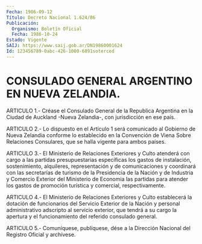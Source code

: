 ```yaml
---
Fecha: 1986-09-12
Título: Decreto Nacional 1.624/86
Publicación:
  Organismo: Boletín Oficial
  Fecha: 1986-10-24
Estado: Vigente
SAIJ: https://www.saij.gob.ar/DN19860001624
Id: 123456789-0abc-426-1000-6891soterced
---
```

# CONSULADO GENERAL ARGENTINO EN NUEVA ZELANDIA.

<a id="1"></a>
ARTICULO 1.- Créase el Consulado General de la Republica Argentina en la Ciudad de Auckland -Nueva Zelandia-, con jurisdicción en ese país.

<a id="2"></a>
ARTICULO 2.- Lo dispuesto en el Artículo 1 será comunicado al Gobierno de Nueva Zelandia conforme lo establecido en la Convención de Viena Sobre Relaciones Consulares, que se halla vigente para ambos países.

<a id="3"></a>
ARTICULO 3.- El Ministerio de Relaciones Exteriores y Culto atenderá con cargo a las partidas presupuestarias específicas los gastos de instalación, sostenimiento, alquileres, representación y de comunicaciones y coordinará con las secretarías de turismo de la Presidencia de la Nación y de Industria y Comercio Exterior del Ministerio de Economia las partidas para atender los gastos de promoción turística y comercial, respectivamente.

<a id="4"></a>
ARTICULO 4.- El Ministerio de Relaciones Exteriores y Culto establecerá la dotación de funcionarios del Servicio Exterior de la Nación y personal administrativo adscripto al servicio exterior, que tendrá a su cargo la apertura y el funcionamiento del referido consulado general.

<a id="5"></a>
ARTICULO 5.- Comuníquese, publíquese, dése a la Dirección Nacional del Registro Oficial y archívese.
